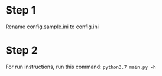 # Step 1
Rename config.sample.ini to config.ini

# Step 2
For run instructions, run this command:
``` python3.7 main.py -h ```
